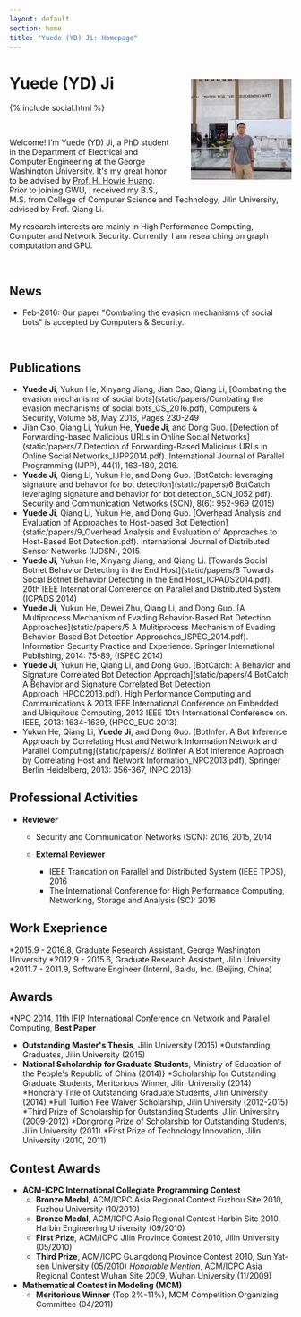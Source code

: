 ```yaml
---
layout: default
section: home
title: "Yuede (YD) Ji: Homepage"
---
```

<img src="static/info/profile.jpg" class="img-thumbnail" width="180px" style="float:right; margin-left:30px; margin-top:35px; margin-bottom:10px;">

# Yuede (YD) Ji
{% include social.html %}

&nbsp;

Welcome! I’m Yuede (YD) Ji, a PhD student in the Department of Electrical and Computer Engineering at the George Washington University. It's my great honor to be advised by [Prof. H. Howie Huang](https://csl.seas.gwu.edu). Prior to joining GWU, I received my B.S., M.S. from College of Computer Science and Technology, Jilin University, advised by Prof. Qiang Li.

My research interests are mainly in High Performance Computing, Computer and Network Security. Currently, I am researching on graph computation and GPU.

&nbsp;

## News
  * Feb-2016:  Our paper "Combating the evasion mechanisms of social bots" is accepted by Computers & Security. 

&nbsp;

## Publications

* **Yuede Ji**, Yukun He, Xinyang Jiang, Jian Cao, Qiang Li, [Combating the evasion mechanisms of social bots](static/papers/Combating the evasion mechanisms of social bots_CS_2016.pdf), Computers & Security, Volume 58, May 2016, Pages 230-249 
* Jian Cao, Qiang Li, Yukun He, **Yuede Ji**, and Dong Guo. [Detection of Forwarding-based Malicious URLs in Online Social Networks](static/papers/7 Detection of Forwarding-Based Malicious URLs in Online Social Networks_IJPP2014.pdf). International Journal of Parallel Programming (IJPP), 44(1), 163-180, 2016.
*  **Yuede Ji**, Qiang Li, Yukun He, and Dong Guo. [BotCatch: leveraging signature and behavior for bot detection](static/papers/6 BotCatch leveraging signature and behavior for bot detection_SCN_1052.pdf). Security and Communication Networks (SCN), 8(6): 952-969 (2015)
* **Yuede Ji**, Qiang Li, Yukun He, and Dong Guo. [Overhead Analysis and Evaluation of Approaches to Host-based Bot Detection](static/papers/9_Overhead Analysis and Evaluation of Approaches to Host-Based Bot Detection.pdf). International Journal of Distributed Sensor Networks (IJDSN), 2015 
* **Yuede Ji**, Yukun He, Xinyang Jiang, and Qiang Li. [Towards Social Botnet Behavior Detecting in the End Host](static/papers/8 Towards Social Botnet Behavior Detecting in the End Host_ICPADS2014.pdf). 20th IEEE International Conference on Parallel and Distributed System (ICPADS 2014)
* **Yuede Ji**, Yukun He, Dewei Zhu, Qiang Li, and Dong Guo. [A Multiprocess Mechanism of Evading Behavior-Based Bot Detection Approaches](static/papers/5 A Mulitiprocess Mechanism of Evading Behavior-Based Bot Detection Approaches_ISPEC_2014.pdf). Information Security Practice and Experience. Springer International Publishing, 2014: 75-89, (ISPEC 2014) 
* **Yuede Ji**, Yukun He, Qiang Li, and Dong Guo. [BotCatch: A Behavior and Signature Correlated Bot Detection Approach](static/papers/4 BotCatch A Behavior and Signature Correlated Bot Detection Approach_HPCC2013.pdf). High Performance Computing and Communications & 2013 IEEE International Conference on Embedded and Ubiquitous Computing, 2013 IEEE 10th International Conference on. IEEE, 2013: 1634-1639, (HPCC_EUC 2013)
* Yukun He, Qiang Li, **Yuede Ji**, and Dong Guo. [BotInfer: A Bot Inference Approach by Correlating Host and Network Information Network and Parallel Computing](static/papers/2 BotInfer A Bot Inference Approach by Correlating Host and Network Information_NPC2013.pdf), Springer Berlin Heidelberg, 2013: 356-367, (NPC 2013)

## Professional Activities

* **Reviewer** 
    * Security and Communication Networks (SCN): 2016, 2015, 2014

  * **External Reviewer**
    * IEEE Trancation on Parallel and Distributed System (IEEE TPDS), 2016
    * The International Conference for High Performance Computing, Networking, Storage and Analysis (SC): 2016

## Work Exeprience
  *2015.9 - 2016.8, Graduate Research Assistant, George Washington University
  *2012.9 - 2015.6, Graduate Research Assistant, Jilin University
  *2011.7 - 2011.9, Software Engineer (Intern), Baidu, Inc. (Beijing, China)

## Awards
  *NPC 2014, 11th IFIP International Conference on Network and Parallel Computing, **Best Paper**
  * **Outstanding Master's Thesis**, Jilin University (2015)
  *Outstanding Graduates, Jilin University (2015)
  * **National Scholarship for Graduate Students**, Ministry of Education of the People's Republic of China (2014)}
  *Scholarship for Outstanding Graduate Students, Meritorious Winner, Jilin University (2014)
  *Honorary Title of Outstanding Graduate Students, Jilin University (2014)
  *Full Tuition Fee Waiver Scholarship, Jilin University (2012-2015)
  *Third Prize of Scholarship for Outstanding Students, Jilin Universitry (2009-2012)
  *Dongrong Prize of Scholarship for Outstanding Students, Jilin University (2011)
  *First Prize of Technology Innovation, Jilin University (2010, 2011)

## Contest Awards
  * **ACM-ICPC International Collegiate Programming Contest**
    * **Bronze Medal**, ACM/ICPC Asia Regional Contest Fuzhou Site 2010, Fuzhou University (10/2010)
    * **Bronze Medal**, ACM/ICPC Asia Regional Contest Harbin Site 2010, Harbin Engineering University (09/2010)
    * **First Prize**, ACM/ICPC Jilin Province Contest 2010, Jilin University (05/2010)
    * **Third Prize**, ACM/ICPC Guangdong Province Contest 2010, Sun Yat-sen University (05/2010)
    *Honorable Mention*, ACM/ICPC Asia Regional Contest Wuhan Site 2009, Wuhan University (11/2009)
  * **Mathematical Contest in Modeling (MCM)**
    * **Meritorious Winner** (Top 2%-11%), MCM Competition Organizing Committee (04/2011)


